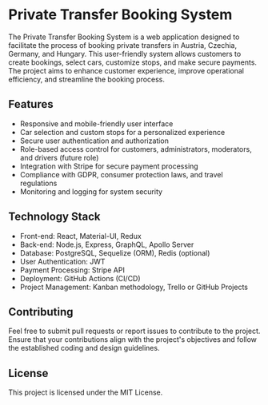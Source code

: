 # Private Transfer Booking System

The Private Transfer Booking System is a web application designed to facilitate the process of booking private transfers in Austria, Czechia, Germany, and Hungary. This user-friendly system allows customers to create bookings, select cars, customize stops, and make secure payments. The project aims to enhance customer experience, improve operational efficiency, and streamline the booking process.

## Features

- Responsive and mobile-friendly user interface
- Car selection and custom stops for a personalized experience
- Secure user authentication and authorization
- Role-based access control for customers, administrators, moderators, and drivers (future role)
- Integration with Stripe for secure payment processing
- Compliance with GDPR, consumer protection laws, and travel regulations
- Monitoring and logging for system security

## Technology Stack

- Front-end: React, Material-UI, Redux
- Back-end: Node.js, Express, GraphQL, Apollo Server
- Database: PostgreSQL, Sequelize (ORM), Redis (optional)
- User Authentication: JWT
- Payment Processing: Stripe API
- Deployment: GitHub Actions (CI/CD)
- Project Management: Kanban methodology, Trello or GitHub Projects

## Contributing

Feel free to submit pull requests or report issues to contribute to the project. Ensure that your contributions align with the project's objectives and follow the established coding and design guidelines.

## License

This project is licensed under the MIT License.
